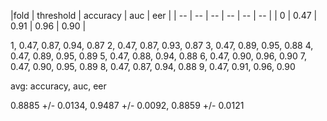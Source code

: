|fold | threshold | accuracy | auc | eer |
| -- | -- | -- | -- | -- | -- |
| 0 | 0.47 | 0.91 | 0.96 | 0.90 |


1, 0.47, 0.87, 0.94, 0.87
2, 0.47, 0.87, 0.93, 0.87
3, 0.47, 0.89, 0.95, 0.88
4, 0.47, 0.89, 0.95, 0.89
5, 0.47, 0.88, 0.94, 0.88
6, 0.47, 0.90, 0.96, 0.90
7, 0.47, 0.90, 0.95, 0.89
8, 0.47, 0.87, 0.94, 0.88
9, 0.47, 0.91, 0.96, 0.90

avg: accuracy, auc, eer
 
0.8885 +/- 0.0134, 0.9487 +/- 0.0092, 0.8859 +/- 0.0121